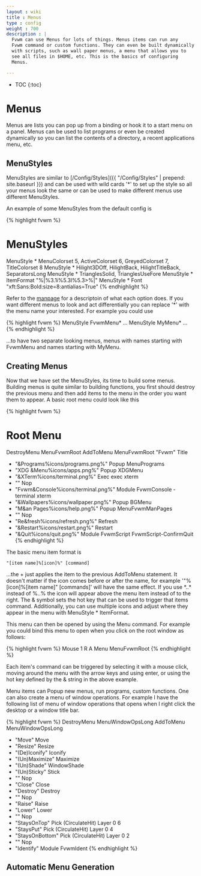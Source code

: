 ```yaml
---
layout : wiki
title : Menus
type : config
weight : 700
description : |
  Fvwm can use Menus for lots of things. Menus items can run any
  Fvwm command or custom functions. They can even be built dynamically
  with scripts, such as wall paper menus, a menu that allows you to
  see all files in $HOME, etc. This is the basics of configuring
  Menus.

---
```

* TOC
{:toc}

Menus
=====

Menus are lists you can pop up from a binding or hook it to a start menu
on a panel. Menus can be used to list programs or even be created dynamically
so you can list the contents of a directory, a recent applications menu,
etc.

## MenuStyles

MenuStyles are similar to [/Config/Styles]({{ "/Config/Styles" | prepend: site.baseurl }})
and can be used with wild cards '\*' to set up the style so all your menus look the same
or can be used to make different menus use different MenuStyles.

An example of some MenuStyles from the default config is

{% highlight fvwm %}
# MenuStyles
MenuStyle * MenuColorset 5, ActiveColorset 6, GreyedColorset 7, TitleColorset 8
MenuStyle * Hilight3DOff, HilightBack, HilightTitleBack, SeparatorsLong
MenuStyle * TrianglesSolid, TrianglesUseFore
MenuStyle * ItemFormat "%|%3.1i%5.3l%5.3>%|"
MenuStyle * Font "xft:Sans:Bold:size=8:antialias=True"
{% endhighlight %}


Refer to the [manpage](http://fvwm.org/documentation/manpages/fvwm.html#lbBO)
for a descriptoin of what each option does.
If you want different menus to look and act differentially you can replace '\*' with the
menu name your interested. For example you could use

{% highlight fvwm %}
MenuStyle FvwmMenu* ...
MenuStyle MyMenu* ...
{% endhighlight %}

...to have two separate looking menus, menus with names
starting with FvwmMenu and names starting with MyMenu.

## Creating Menus

Now that we have set the MenuStyles, its time to build some menus.
Building menus is quite similar to building functions, you first should destroy the
previous menu and then add items to the menu in the order you want them to appear.
A basic root menu could look like this

{% highlight fvwm %}
# Root Menu
DestroyMenu MenuFvwmRoot
AddToMenu   MenuFvwmRoot "Fvwm" Title
+ "&Programs%icons/programs.png%" Popup MenuPrograms
+ "XDG &Menu%icons/apps.png%" Popup XDGMenu
+ "&XTerm%icons/terminal.png%" Exec exec xterm
+ "" Nop
+ "Fvwm&Console%icons/terminal.png%" Module FvwmConsole -terminal xterm
+ "&Wallpapers%icons/wallpaper.png%" Popup BGMenu
+ "M&an Pages%icons/help.png%" Popup MenuFvwmManPages
+ "" Nop
+ "Re&fresh%icons/refresh.png%" Refresh
+ "&Restart%icons/restart.png%" Restart
+ "&Quit%icons/quit.png%" Module FvwmScript FvwmScript-ConfirmQuit
{% endhighlight %}

The basic menu item format is

    "[item name]%[icon]%" [command]

...the + just applies the item to the previous AddToMenu statement. It doesn't matter
if the icon comes before or after the name, for example '"%[icon]%[item name]" [commands]'
will have the same effect. If you use \*..\* instead of %..% the icon will
appear above the menu item instead of to the right. The & symbol sets the
hot key that can be used to trigger that items command. Additionally, you can use multiple
icons and adjust where they appear in the menu with MenuStyle * ItemFormat.

This menu can then be opened by using the Menu command. For example
you could bind this menu to open when you click on the root window as follows:

{% highlight fvwm %}
Mouse 1 R A Menu MenuFvwmRoot
{% endhighlight %}

Each item's command can be triggered by selecting it with a mouse click,
moving around the menu with the arrow keys and using enter, or using the hot key
defined by the & string in the above example.

Menu items can Popup new menus, run programs, custom functions. One can also create
a menu of window operations. For example I have the following list of menu of
window operations that opens when I right click the desktop or a window title bar.

{% highlight fvwm %}
DestroyMenu MenuWindowOpsLong
AddToMenu   MenuWindowOpsLong
+ "Move"                Move
+ "Resize"              Resize
+ "(De)Iconify"         Iconify
+ "(Un)Maximize"        Maximize
+ "(Un)Shade"           WindowShade
+ "(Un)Sticky"          Stick
+ "" Nop
+ "Close"               Close
+ "Destroy"             Destroy
+ "" Nop
+ "Raise"               Raise
+ "Lower"               Lower
+ "" Nop
+ "StaysOnTop"          Pick (CirculateHit) Layer 0 6
+ "StaysPut"            Pick (CirculateHit) Layer 0 4
+ "StaysOnBottom"       Pick (CirculateHit) Layer 0 2
+ "" Nop
+ "Identify"            Module FvwmIdent
{% endhighlight %}

## Automatic Menu Generation

